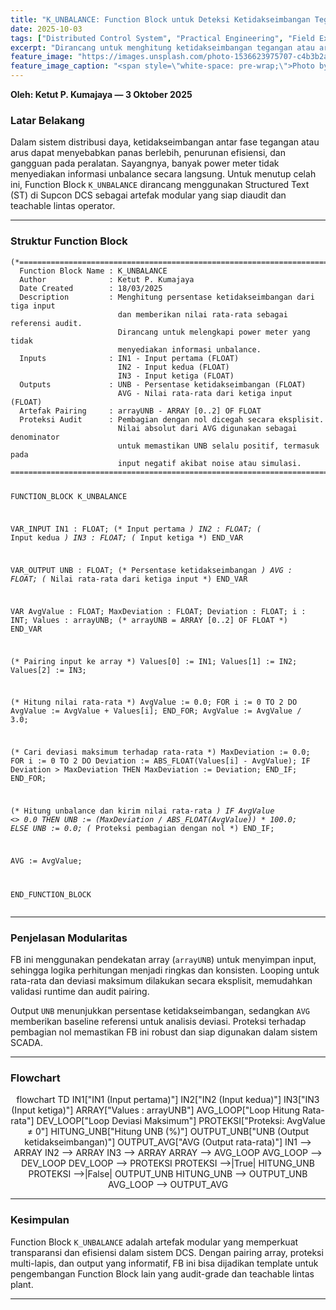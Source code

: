 ```yaml
---
title: "K_UNBALANCE: Function Block untuk Deteksi Ketidakseimbangan Tegangan/Arus di DCS"
date: 2025-10-03
tags: ["Distributed Control System", "Practical Engineering", "Field Experience"]
excerpt: "Dirancang untuk menghitung ketidakseimbangan tegangan atau arus dari tiga input dalam sistem DCS, khususnya pada power meter yang tidak menyediakan informasi unbalance."
feature_image: "https://images.unsplash.com/photo-1536623975707-c4b3b2af565d?crop=entropy&cs=tinysrgb&fit=max&fm=jpg&ixid=M3wxMTc3M3wwfDF8c2VhcmNofDEyfHxiYWxhbmNlfGVufDB8fHx8MTc1OTQ4MTQ3Nnww&ixlib=rb-4.1.0&q=80&w=2000"
feature_image_caption: "<span style=\"white-space: pre-wrap;\">Photo by </span><a href=\"https://unsplash.com/@coltonsturgeon?utm_source=ghost&amp;utm_medium=referral&amp;utm_campaign=api-credit\"><span style=\"white-space: pre-wrap;\">Colton Sturgeon</span></a><span style=\"white-space: pre-wrap;\"> / </span><a href=\"https://unsplash.com/?utm_source=ghost&amp;utm_medium=referral&amp;utm_campaign=api-credit\"><span style=\"white-space: pre-wrap;\">Unsplash</span></a>"
---
```


<p><strong>Oleh: Ketut P. Kumajaya — 3 Oktober 2025</strong></p>
<h3 id="latar-belakang">Latar Belakang</h3>
<p>Dalam sistem distribusi daya, ketidakseimbangan antar fase tegangan atau arus dapat menyebabkan panas berlebih, penurunan efisiensi, dan gangguan pada peralatan. Sayangnya, banyak power meter tidak menyediakan informasi unbalance secara langsung. Untuk menutup celah ini, Function Block <code>K_UNBALANCE</code> dirancang menggunakan Structured Text (ST) di Supcon DCS sebagai artefak modular yang siap diaudit dan teachable lintas operator.</p>
<hr>
<h3 id="struktur-function-block">Struktur Function Block</h3>
<pre><code class="language-pascal">(*=============================================================================
  Function Block Name : K_UNBALANCE
  Author              : Ketut P. Kumajaya
  Date Created        : 18/03/2025
  Description         : Menghitung persentase ketidakseimbangan dari tiga input
                        dan memberikan nilai rata-rata sebagai referensi audit.
                        Dirancang untuk melengkapi power meter yang tidak
                        menyediakan informasi unbalance.
  Inputs              : IN1 - Input pertama (FLOAT)
                        IN2 - Input kedua (FLOAT)
                        IN3 - Input ketiga (FLOAT)
  Outputs             : UNB - Persentase ketidakseimbangan (FLOAT)
                        AVG - Nilai rata-rata dari ketiga input (FLOAT)
  Artefak Pairing     : arrayUNB - ARRAY [0..2] OF FLOAT
  Proteksi Audit      : Pembagian dengan nol dicegah secara eksplisit.
                        Nilai absolut dari AVG digunakan sebagai denominator
                        untuk memastikan UNB selalu positif, termasuk pada
                        input negatif akibat noise atau simulasi.
=============================================================================*)

FUNCTION_BLOCK K_UNBALANCE

VAR_INPUT
    IN1 : FLOAT; (* Input pertama *)
    IN2 : FLOAT; (* Input kedua *)
    IN3 : FLOAT; (* Input ketiga *)
END_VAR

VAR_OUTPUT
    UNB : FLOAT; (* Persentase ketidakseimbangan *)
    AVG : FLOAT; (* Nilai rata-rata dari ketiga input *)
END_VAR

VAR
    AvgValue      : FLOAT;
    MaxDeviation  : FLOAT;
    Deviation     : FLOAT;
    i             : INT;
    Values        : arrayUNB; (* arrayUNB = ARRAY [0..2] OF FLOAT *)
END_VAR

(* Pairing input ke array *)
Values[0] := IN1;
Values[1] := IN2;
Values[2] := IN3;

(* Hitung nilai rata-rata *)
AvgValue := 0.0;
FOR i := 0 TO 2 DO
    AvgValue := AvgValue + Values[i];
END_FOR;
AvgValue := AvgValue / 3.0;

(* Cari deviasi maksimum terhadap rata-rata *)
MaxDeviation := 0.0;
FOR i := 0 TO 2 DO
    Deviation := ABS_FLOAT(Values[i] - AvgValue);
    IF Deviation &gt; MaxDeviation THEN
        MaxDeviation := Deviation;
    END_IF;
END_FOR;

(* Hitung unbalance dan kirim nilai rata-rata *)
IF AvgValue &lt;&gt; 0.0 THEN
    UNB := (MaxDeviation / ABS_FLOAT(AvgValue)) * 100.0;
ELSE
    UNB := 0.0; (* Proteksi pembagian dengan nol *)
END_IF;

AVG := AvgValue;

END_FUNCTION_BLOCK
</code></pre>
<hr>
<h3 id="penjelasan-modularitas">Penjelasan Modularitas</h3>
<p>FB ini menggunakan pendekatan array (<code>arrayUNB</code>) untuk menyimpan input, sehingga logika perhitungan menjadi ringkas dan konsisten. Looping untuk rata-rata dan deviasi maksimum dilakukan secara eksplisit, memudahkan validasi runtime dan audit pairing.</p>
<p>Output <code>UNB</code> menunjukkan persentase ketidakseimbangan, sedangkan <code>AVG</code> memberikan baseline referensi untuk analisis deviasi. Proteksi terhadap pembagian nol memastikan FB ini robust dan siap digunakan dalam sistem SCADA.</p>
<hr>
<h3 id="flowchart">Flowchart</h3>
<div style="width: 100%; text-align: center; margin: 0.5em auto; max-width: 800px;">
    <div class="mermaid" style="width: 100%; max-width: 800px;">
    flowchart TD
        IN1["IN1 (Input pertama)"]
        IN2["IN2 (Input kedua)"]
        IN3["IN3 (Input ketiga)"]
        ARRAY["Values : arrayUNB"]
        AVG_LOOP["Loop Hitung Rata-rata"]
        DEV_LOOP["Loop Deviasi Maksimum"]
        PROTEKSI["Proteksi: AvgValue ≠ 0"]
        HITUNG_UNB["Hitung UNB (%)"]
        OUTPUT_UNB["UNB (Output ketidakseimbangan)"]
        OUTPUT_AVG["AVG (Output rata-rata)"]
        IN1 --&gt; ARRAY
        IN2 --&gt; ARRAY
        IN3 --&gt; ARRAY
        ARRAY --&gt; AVG_LOOP
        AVG_LOOP --&gt; DEV_LOOP
        DEV_LOOP --&gt; PROTEKSI
        PROTEKSI --&gt;|True| HITUNG_UNB
        PROTEKSI --&gt;|False| OUTPUT_UNB
        HITUNG_UNB --&gt; OUTPUT_UNB
        AVG_LOOP --&gt; OUTPUT_AVG
    </div>
</div>
<hr>
<h3 id="kesimpulan">Kesimpulan</h3>
<p>Function Block <code>K_UNBALANCE</code> adalah artefak modular yang memperkuat transparansi dan efisiensi dalam sistem DCS. Dengan pairing array, proteksi multi-lapis, dan output yang informatif, FB ini bisa dijadikan template untuk pengembangan Function Block lain yang audit-grade dan teachable lintas plant.</p>
<hr>

